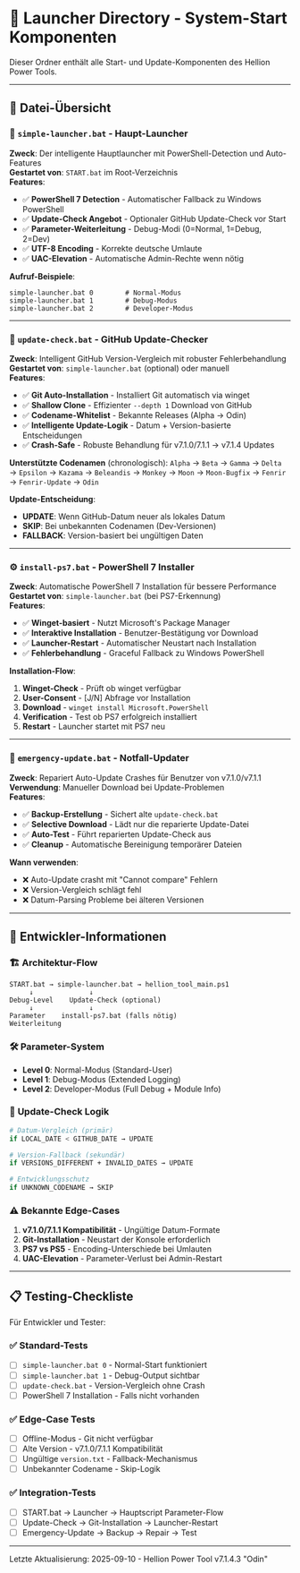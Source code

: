 # 🚀 Launcher Directory - System-Start Komponenten

Dieser Ordner enthält alle Start- und Update-Komponenten des Hellion Power Tools.

---

## 📁 **Datei-Übersicht**

### 🎯 **`simple-launcher.bat`** - Haupt-Launcher

**Zweck**: Der intelligente Hauptlauncher mit PowerShell-Detection und Auto-Features  
**Gestartet von**: `START.bat` im Root-Verzeichnis  
**Features**:

- ✅ **PowerShell 7 Detection** - Automatischer Fallback zu Windows PowerShell
- ✅ **Update-Check Angebot** - Optionaler GitHub Update-Check vor Start
- ✅ **Parameter-Weiterleitung** - Debug-Modi (0=Normal, 1=Debug, 2=Dev)
- ✅ **UTF-8 Encoding** - Korrekte deutsche Umlaute
- ✅ **UAC-Elevation** - Automatische Admin-Rechte wenn nötig

**Aufruf-Beispiele**:

```batch
simple-launcher.bat 0        # Normal-Modus
simple-launcher.bat 1        # Debug-Modus  
simple-launcher.bat 2        # Developer-Modus
```

---

### 🔄 **`update-check.bat`** - GitHub Update-Checker

**Zweck**: Intelligent GitHub Version-Vergleich mit robuster Fehlerbehandlung  
**Gestartet von**: `simple-launcher.bat` (optional) oder manuell  
**Features**:

- ✅ **Git Auto-Installation** - Installiert Git automatisch via winget
- ✅ **Shallow Clone** - Effizienter `--depth 1` Download von GitHub
- ✅ **Codename-Whitelist** - Bekannte Releases (Alpha → Odin)
- ✅ **Intelligente Update-Logik** - Datum + Version-basierte Entscheidungen
- ✅ **Crash-Safe** - Robuste Behandlung für v7.1.0/7.1.1 → v7.1.4 Updates

**Unterstützte Codenamen** (chronologisch):
`Alpha` → `Beta` → `Gamma` → `Delta` → `Epsilon` → `Kazama` → `Beleandis` → `Monkey` → `Moon` → `Moon-Bugfix` → `Fenrir` → `Fenrir-Update` → `Odin`

**Update-Entscheidung**:

- **UPDATE**: Wenn GitHub-Datum neuer als lokales Datum
- **SKIP**: Bei unbekannten Codenamen (Dev-Versionen)
- **FALLBACK**: Version-basiert bei ungültigen Daten

---

### ⚙️ **`install-ps7.bat`** - PowerShell 7 Installer

**Zweck**: Automatische PowerShell 7 Installation für bessere Performance  
**Gestartet von**: `simple-launcher.bat` (bei PS7-Erkennung)  
**Features**:

- ✅ **Winget-basiert** - Nutzt Microsoft's Package Manager  
- ✅ **Interaktive Installation** - Benutzer-Bestätigung vor Download
- ✅ **Launcher-Restart** - Automatischer Neustart nach Installation
- ✅ **Fehlerbehandlung** - Graceful Fallback zu Windows PowerShell

**Installation-Flow**:

1. **Winget-Check** - Prüft ob winget verfügbar
2. **User-Consent** - [J/N] Abfrage vor Installation  
3. **Download** - `winget install Microsoft.PowerShell`
4. **Verification** - Test ob PS7 erfolgreich installiert
5. **Restart** - Launcher startet mit PS7 neu

---

### 🚨 **`emergency-update.bat`** - Notfall-Updater

**Zweck**: Repariert Auto-Update Crashes für Benutzer von v7.1.0/v7.1.1  
**Verwendung**: Manueller Download bei Update-Problemen  
**Features**:

- ✅ **Backup-Erstellung** - Sichert alte `update-check.bat`
- ✅ **Selective Download** - Lädt nur die reparierte Update-Datei
- ✅ **Auto-Test** - Führt reparierten Update-Check aus
- ✅ **Cleanup** - Automatische Bereinigung temporärer Dateien

**Wann verwenden**:

- ❌ Auto-Update crasht mit "Cannot compare" Fehlern
- ❌ Version-Vergleich schlägt fehl
- ❌ Datum-Parsing Probleme bei älteren Versionen

---

## 🔧 **Entwickler-Informationen**

### 🏗️ **Architektur-Flow**

```text
START.bat → simple-launcher.bat → hellion_tool_main.ps1
     ↓              ↓
Debug-Level    Update-Check (optional)
     ↓              ↓
Parameter    install-ps7.bat (falls nötig)
Weiterleitung
```

### 🛠️ **Parameter-System**

- **Level 0**: Normal-Modus (Standard-User)
- **Level 1**: Debug-Modus (Extended Logging)  
- **Level 2**: Developer-Modus (Full Debug + Module Info)

### 🔄 **Update-Check Logik**

```bash
# Datum-Vergleich (primär)
if LOCAL_DATE < GITHUB_DATE → UPDATE

# Version-Fallback (sekundär)  
if VERSIONS_DIFFERENT + INVALID_DATES → UPDATE

# Entwicklungsschutz
if UNKNOWN_CODENAME → SKIP
```

### ⚠️ **Bekannte Edge-Cases**

1. **v7.1.0/7.1.1 Kompatibilität** - Ungültige Datum-Formate
2. **Git-Installation** - Neustart der Konsole erforderlich
3. **PS7 vs PS5** - Encoding-Unterschiede bei Umlauten
4. **UAC-Elevation** - Parameter-Verlust bei Admin-Restart

---

## 📋 **Testing-Checkliste**

Für Entwickler und Tester:

### ✅ **Standard-Tests**

- [ ] `simple-launcher.bat 0` - Normal-Start funktioniert
- [ ] `simple-launcher.bat 1` - Debug-Output sichtbar
- [ ] `update-check.bat` - Version-Vergleich ohne Crash
- [ ] PowerShell 7 Installation - Falls nicht vorhanden

### ✅ **Edge-Case Tests**

- [ ] Offline-Modus - Git nicht verfügbar
- [ ] Alte Version - v7.1.0/7.1.1 Kompatibilität  
- [ ] Ungültige `version.txt` - Fallback-Mechanismus
- [ ] Unbekannter Codename - Skip-Logik

### ✅ **Integration-Tests**

- [ ] START.bat → Launcher → Hauptscript Parameter-Flow
- [ ] Update-Check → Git-Installation → Launcher-Restart
- [ ] Emergency-Update → Backup → Repair → Test

---

Letzte Aktualisierung: 2025-09-10 - Hellion Power Tool v7.1.4.3 "Odin"
